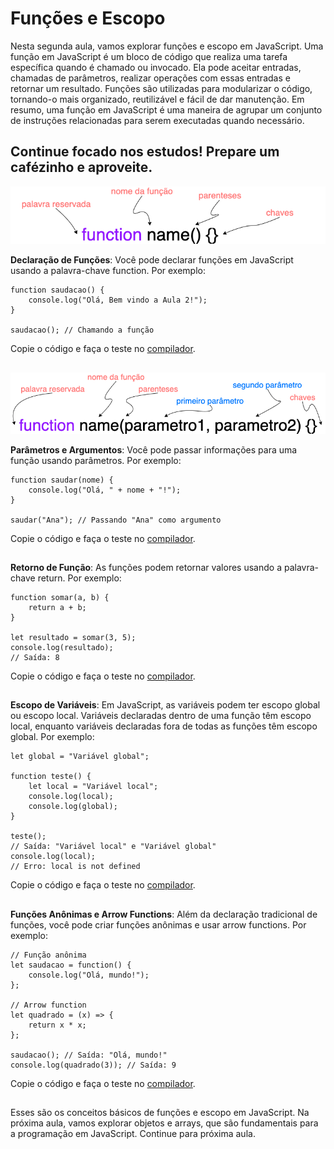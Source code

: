 ## <h1>Funções e Escopo</h1>

Nesta segunda aula, vamos explorar funções e escopo em JavaScript. 
Uma função em JavaScript é um bloco de código que realiza uma tarefa específica quando é chamado ou invocado. Ela pode aceitar entradas, chamadas de parâmetros, realizar operações com essas entradas e retornar um resultado. Funções são utilizadas para modularizar o código, tornando-o mais organizado, reutilizável e fácil de dar manutenção. Em resumo, uma função em JavaScript é uma maneira de agrupar um conjunto de instruções relacionadas para serem executadas quando necessário.

## Continue focado nos estudos! Prepare um cafézinho e aproveite.

<img src="/img/func1.png">

**Declaração de Funções**: Você pode declarar funções em JavaScript usando a palavra-chave function. Por exemplo:
```
function saudacao() {
    console.log("Olá, Bem vindo a Aula 2!");
}

saudacao(); // Chamando a função

```
Copie o código e faça o teste no [compilador](https://onecompiler.com/javascript).

##  


<img src="/img/func2.png">

**Parâmetros e Argumentos**: Você pode passar informações para uma função usando parâmetros. Por exemplo:
```
function saudar(nome) {
    console.log("Olá, " + nome + "!");
}

saudar("Ana"); // Passando "Ana" como argumento

```
Copie o código e faça o teste no [compilador](https://onecompiler.com/javascript).

##  

**Retorno de Função**: As funções podem retornar valores usando a palavra-chave return. Por exemplo:
```
function somar(a, b) {
    return a + b;
}

let resultado = somar(3, 5);
console.log(resultado);
// Saída: 8

```
Copie o código e faça o teste no [compilador](https://onecompiler.com/javascript).

##  

**Escopo de Variáveis**: Em JavaScript, as variáveis podem ter escopo global ou escopo local. Variáveis declaradas dentro de uma função têm escopo local, enquanto variáveis declaradas fora de todas as funções têm escopo global. Por exemplo:
```
let global = "Variável global";

function teste() {
    let local = "Variável local";
    console.log(local);
    console.log(global);
}

teste();
// Saída: "Variável local" e "Variável global"
console.log(local);
// Erro: local is not defined

```
Copie o código e faça o teste no [compilador](https://onecompiler.com/javascript).

##  


**Funções Anônimas e Arrow Functions**:  Além da declaração tradicional de funções, você pode criar funções anônimas e usar arrow functions. Por exemplo:
```
// Função anônima
let saudacao = function() {
    console.log("Olá, mundo!");
};

// Arrow function
let quadrado = (x) => {
    return x * x;
};

saudacao(); // Saída: "Olá, mundo!"
console.log(quadrado(3)); // Saída: 9

```
Copie o código e faça o teste no [compilador](https://onecompiler.com/javascript).

##  


Esses são os conceitos básicos de funções e escopo em JavaScript. Na próxima aula, vamos explorar objetos e arrays, que são fundamentais para a programação em JavaScript. Continue para próxima aula.


